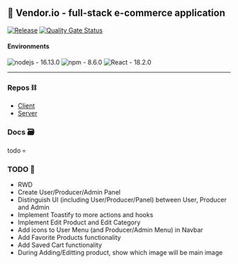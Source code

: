 ## 🛒 Vendor.io - full-stack e-commerce application 
[![Release](https://img.shields.io/github/v/tag/FoxSaysDerp/keyboardify-client?sort=semver)](https://github.com/FoxSaysDerp/keyboardify-client/releases)
[![Quality Gate Status](https://sonarcloud.io/api/project_badges/measure?project=FoxSaysDerp_keyboardify-client&metric=alert_status)](https://sonarcloud.io/summary/new_code?id=FoxSaysDerp_keyboardify-client)

#### Environments
![nodejs - 16.13.0](https://img.shields.io/badge/nodejs-16.13.0-5c9357?style=flat&logo=node.js&logoColor=white)
![npm - 8.6.0](https://img.shields.io/badge/npm-8.6.0-c82c2b?style=flat&logo=npm&logoColor=white)
![React - 18.2.0](https://img.shields.io/badge/React-18.2.0-5ccfee?style=flat&logo=react&logoColor=white)

---
### Repos ⛓
- [Client](https://github.com/foxsaysderp/keyboardify-client)
- [Server](https://github.com/foxsaysderp/keyboardify-server)

### Docs 🗃

todo 💀

### TODO 📝
- RWD
- Create User/Producer/Admin Panel
- Distinguish UI (including User/Producer/Panel) between User, Producer and Admin
- Implement Toastify to more actions and hooks
- Implement Edit Product and Edit Category
- Add icons to User Menu (and Producer/Admin Menu) in Navbar
- Add Favorite Products functionality
- Add Saved Cart functionality 
- During Adding/Editting product, show which image will be main image
